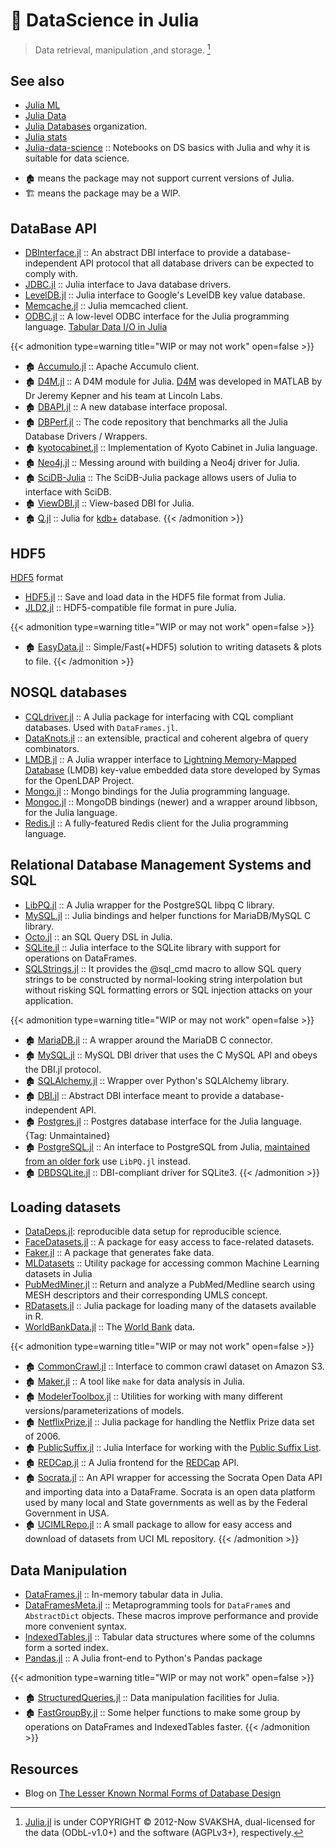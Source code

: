 # 🔖 DataScience in Julia


> Data retrieval, manipulation ,and storage. [^1]

[^1]: [Julia.jl](https://github.com/svaksha/Julia.jl) is under COPYRIGHT © 2012-Now SVAKSHA, dual-licensed for the data (ODbL-v1.0+) and the software (AGPLv3+), respectively.

## See also

- [Julia ML](https://github.com/JuliaML)
- [Julia Data](https://github.com/JuliaData)
- [Julia Databases](https://github.com/JuliaDatabases) organization.
- [Julia stats](https://github.com/JuliaStats)
- [Julia-data-science](https://github.com/tirthajyoti/Julia-data-science) :: Notebooks on DS basics with Julia and why it is suitable for data science.

<!--more-->

- 🏚️ means the package may not support current versions of Julia.
- 🏗️ means the package may be a WIP.


## DataBase API

+ [DBInterface.jl](https://github.com/JuliaDatabases/DBInterface.jl) :: An abstract DBI interface to provide a database-independent API protocol that all database drivers can be expected to comply with.
+ [JDBC.jl](https://github.com/JuliaDatabases/JDBC.jl) :: Julia interface to Java database drivers.
+ [LevelDB.jl](https://github.com/jerryzhenleicai/LevelDB.jl) :: Julia interface to Google's LevelDB key value database.
+ [Memcache.jl](https://github.com/tanmaykm/Memcache.jl) :: Julia memcached client.
+ [ODBC.jl](https://github.com/quinnj/ODBC.jl) :: A low-level ODBC interface for the Julia programming language. [Tabular Data I/O in Julia](http://randyzwitch.com/julia-import-data/)

{{< admonition type=warning title="WIP or may not work" open=false >}}
+ 🏚️ [Accumulo.jl](https://github.com/JuliaDB/Accumulo.jl) :: Apache Accumulo client.
+ 🏚️ [D4M.jl](https://github.com/achen12/D4M.jl) :: A D4M module for Julia. [D4M](http://www.mit.edu/~kepner/D4M/) was developed in MATLAB by Dr Jeremy Kepner and his team at Lincoln Labs.
+ 🏚️ [DBAPI.jl](https://github.com/JuliaDB/DBAPI.jl) :: A new database interface proposal.
+ 🏚️ [DBPerf.jl](https://github.com/JuliaDatabases/DBPerf.jl) :: The code repository that benchmarks all the Julia Database Drivers / Wrappers.
+ 🏚️ [kyotocabinet.jl](https://github.com/tuzzeg/kyotocabinet.jl) :: Implementation of Kyoto Cabinet in Julia language.
+ 🏚️ [Neo4j.jl](https://github.com/glesica/Neo4j.jl) :: Messing around with building a Neo4j driver for Julia.
+ 🏚️ [SciDB-Julia](https://github.com/Paradigm4/SciDB-Julia) :: The SciDB-Julia package allows users of Julia to interface with SciDB.
+ 🏚️ [ViewDBI.jl](https://github.com/kmsquire/ViewDBI.jl) :: View-based DBI for Julia.
+ 🏚️ [Q.jl](https://github.com/enlnt/Q.jl) :: Julia for [kdb+](https://github.com/prologic/kdb) database.
{{< /admonition >}}


## HDF5

[HDF5](https://www.hdfgroup.org/solutions/hdf5/) format

+ [HDF5.jl](https://github.com/JuliaIO/HDF5.jl) :: Save and load data in the HDF5 file format from Julia.
+ [JLD2.jl](https://github.com/JuliaIO/JLD2.jl) :: HDF5-compatible file format in pure Julia.

{{< admonition type=warning title="WIP or may not work" open=false >}}
+ 🏚️ [EasyData.jl](https://github.com/ma-laforge/EasyData.jl) :: Simple/Fast(+HDF5) solution to writing datasets & plots to file.
{{< /admonition >}}

## NOSQL databases

+ [CQLdriver.jl](https://github.com/r3tex/CQLdriver.jl) :: A Julia package for interfacing with CQL compliant databases. Used with `DataFrames.jl`.
+ [DataKnots.jl](https://github.com/MechanicalRabbit/DataKnots.jl) :: an extensible, practical and coherent algebra of query combinators.
+ [LMDB.jl](https://github.com/wildart/LMDB.jl) :: A Julia wrapper interface to [Lightning Memory-Mapped Database](http://symas.com/mdb/) (LMDB) key-value embedded data store developed by Symas for the OpenLDAP Project.
+ [Mongo.jl](https://github.com/ScottPJones/Mongo.jl) :: Mongo bindings for the Julia programming language.
+ [Mongoc.jl](https://github.com/felipenoris/Mongoc.jl) :: MongoDB bindings (newer) and a wrapper around libbson, for the Julia language.
+ [Redis.jl](https://github.com/JuliaDatabases/Redis.jl) :: A fully-featured Redis client for the Julia programming language.

## Relational Database Management Systems and SQL

+ [LibPQ.jl](https://github.com/invenia/LibPQ.jl) :: A Julia wrapper for the PostgreSQL libpq C library.
+ [MySQL.jl](https://github.com/JuliaDatabases/MySQL.jl) :: Julia bindings and helper functions for MariaDB/MySQL C library.
+ [Octo.jl](https://github.com/wookay/Octo.jl) :: an SQL Query DSL in Julia.
+ [SQLite.jl](https://github.com/JuliaDatabases/SQLite.jl) :: Julia interface to the SQLite library with support for operations on DataFrames.
+ [SQLStrings.jl](https://github.com/JuliaComputing/SQLStrings.jl) :: It provides the @sql_cmd macro to allow SQL query strings to be constructed by normal-looking string interpolation but without risking SQL formatting errors or SQL injection attacks on your application.

{{< admonition type=warning title="WIP or may not work" open=false >}}
+ 🏚️ [MariaDB.jl](https://github.com/Junia18/MariaDB.jl) :: A wrapper around the MariaDB C connector.
+ 🏚️ [MySQL.jl](https://github.com/johnmyleswhite/MySQL.jl) :: MySQL DBI driver that uses the C MySQL API and obeys the DBI.jl protocol.
+ 🏚️ [SQLAlchemy.jl](https://github.com/malmaud/SQLAlchemy.jl) :: Wrapper over Python's SQLAlchemy library.
+ 🏚️ [DBI.jl](https://github.com/swt30/DBI.jl) :: Abstract DBI interface meant to provide a database-independent API.
+ 🏚️ [Postgres.jl](https://github.com/NCarson/Postgres.jl) :: Postgres database interface for the Julia language. {Tag: Unmaintained}
+ 🏚️ [PostgreSQL.jl](https://github.com/swt30/PostgreSQL.jl) :: An interface to PostgreSQL from Julia, [maintained from an older fork](https://github.com/JuliaDatabases/PostgreSQL.jl) use `LibPQ.jl` instead.
+ 🏚️ [DBDSQLite.jl](https://github.com/JuliaDatabases/DBDSQLite.jl) :: DBI-compliant driver for SQLite3.
{{< /admonition >}}

## Loading datasets

+ [DataDeps.jl](https://github.com/oxinabox/DataDeps.jl): reproducible data setup for reproducible science.
+ [FaceDatasets.jl](https://github.com/dfdx/FaceDatasets.jl) :: A package for easy access to face-related datasets.
+ [Faker.jl](https://github.com/neomatrixcode/Faker.jl) :: A package that generates fake data.
+ [MLDatasets](https://github.com/JuliaML/MLDatasets.jl) :: Utility package for accessing common Machine Learning datasets in Julia
+ [PubMedMiner.jl](https://github.com/JuliaHealth/PubMedMiner.jl) :: Return and analyze a PubMed/Medline search using MESH descriptors and their corresponding UMLS concept.
+ [RDatasets.jl](https://github.com/JuliaStats/RDatasets.jl) :: Julia package for loading many of the datasets available in R.
+ [WorldBankData.jl](https://github.com/4gh/WorldBankData.jl) :: The [World Bank](https://data.worldbank.org/) data.

{{< admonition type=warning title="WIP or may not work" open=false >}}
+ 🏚️ [CommonCrawl.jl](https://github.com/tanmaykm/CommonCrawl.jl) :: Interface to common crawl dataset on Amazon S3.
+ 🏚️ [Maker.jl](https://github.com/tshort/Maker.jl) :: A tool like `make` for data analysis in Julia.
+ 🏚️ [ModelerToolbox.jl](https://github.com/spencerlyon2/ModelerToolbox.jl) :: Utilities for working with many different versions/parameterizations of models.
+ 🏚️ [NetflixPrize.jl](https://github.com/jiahao/NetflixPrize.jl) :: Julia package for handling the Netflix Prize data set of 2006.
+ 🏚️ [PublicSuffix.jl](https://github.com/tanmaykm/PublicSuffix.jl) :: Julia Interface for working with the [Public Suffix List](http://publicsuffix.org/).
+ 🏚️ [REDCap.jl](https://github.com/bcbi/REDCap.jl) :: A Julia frontend for the [REDCap](https://en.wikipedia.org/wiki/REDCap) API.
+ 🏚️ [Socrata.jl](https://github.com/drewgendreau/Socrata.jl) :: An API wrapper for accessing the Socrata Open Data API and importing data into a DataFrame. Socrata is an open data platform used by many local and State governments as well as by the Federal Government in USA.
+ 🏚️ [UCIMLRepo.jl](https://github.com/siddhantjain/UCIMLRepo.jl) :: A small package to allow for easy access and download of datasets from UCI ML repository.
{{< /admonition >}}

## Data Manipulation

+ [DataFrames.jl](https://github.com/JuliaData/DataFrames.jl) :: In-memory tabular data in Julia.
+ [DataFramesMeta.jl](https://github.com/JuliaStats/DataFramesMeta.jl) :: Metaprogramming tools for `DataFrame`s and `AbstractDict` objects. These macros improve performance and provide more convenient syntax.
+ [IndexedTables.jl](https://github.com/JuliaData/IndexedTables.jl) :: Tabular data structures where some of the columns form a sorted index.
+ [Pandas.jl](https://github.com/JuliaPy/Pandas.jl) :: A Julia front-end to Python's Pandas package

{{< admonition type=warning title="WIP or may not work" open=false >}}
+ 🏚️ [StructuredQueries.jl](https://github.com/davidagold/StructuredQueries.jl) :: Data manipulation facilities for Julia.
+ 🏚️ [FastGroupBy.jl](https://github.com/xiaodaigh/FastGroupBy.jl) :: Some helper functions to make some group by operations on DataFrames and IndexedTables faster.
{{< /admonition >}}

## Resources

+ Blog on [The Lesser Known Normal Forms of Database Design](http://www.johnmyleswhite.com/notebook/2014/09/10/the-lesser-known-normal-forms/)

